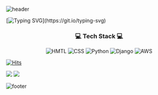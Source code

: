 ![header](https://capsule-render.vercel.app/api?type=waving&color=gradient&height=200&section=header&text=Hiyee%20Github&fontSize=60) <!--header div-->

[![Typing SVG](https://readme-typing-svg.herokuapp.com?lines=Hi+Welcome+to+my+github!!;I'm+backend+developer;And+I+want+to+give+good+influence.)](https://git.io/typing-svg)

<div align = left> <!--방문자 카운트 div-->
  
<h3 align = center>💻 Tech Stack 💻</h3> <!--title div-->

<div align = center> <!--tech stack div-->
  
![HMTL](https://img.shields.io/badge/HTML-E34F26?logo=HTML5&logoColor=white) ![CSS](https://img.shields.io/badge/CSS-1572B6?logo=CSS3&logoColor=white) ![Python](https://img.shields.io/badge/Python-3776AB?logo=Python&logoColor=white) ![Django](https://img.shields.io/badge/Django-3776AB?logo=Django&logoColor=white) ![AWS](https://img.shields.io/badge/AWS-232F3E?logo=AWS&logoColor=white)

</div>
  
[![Hits](https://hits.seeyoufarm.com/api/count/incr/badge.svg?url=https%3A%2F%2Fgithub.com%2Fhiyee-gj&count_bg=%2379C83D&title_bg=%23555555&icon=&icon_color=%23E7E7E7&title=hits&edge_flat=false)](https://hits.seeyoufarm.com)

</div>

![](https://github.com/hiyee-gj/github-stats-transparent/blob/output/generated/overview.svg)
![](https://github.com/hiyee-gj/github-stats-transparent/blob/output/generated/languages.svg)
  
![footer](https://capsule-render.vercel.app/api?type=waving&color=gradient&height=150&section=footer) <!--footer div-->
